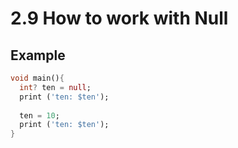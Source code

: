 # 2.9 How to work with Null 

## Example

```dart
void main(){
  int? ten = null;
  print ('ten: $ten');
  
  ten = 10;
  print ('ten: $ten');
}
```
